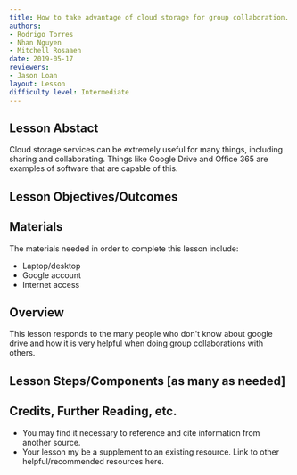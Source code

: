 ```yaml
---
title: How to take advantage of cloud storage for group collaboration.
authors:
- Rodrigo Torres 
- Nhan Nguyen 
- Mitchell Rosaaen
date: 2019-05-17
reviewers:
- Jason Loan
layout: Lesson
difficulty level: Intermediate
---
```

## Lesson Abstact
Cloud storage services can be extremely useful for many things, including sharing and collaborating. Things like Google Drive and Office 365 are examples of software that are capable of this.
## Lesson Objectives/Outcomes

## Materials

The materials needed in order to complete this lesson include:

- Laptop/desktop
- Google account
- Internet access

## Overview

This lesson responds to the many people who don't know about google drive and how it is very helpful when doing group collaborations with others.

## Lesson Steps/Components [as many as needed]

## Credits, Further Reading, etc.

* You may find it necessary to reference and cite information from another source.
* Your lesson my be a supplement to an existing resource. Link to other helpful/recommended resources here.
